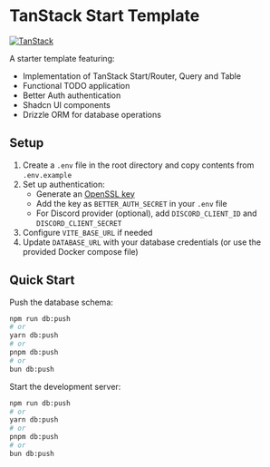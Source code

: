 # TanStack Start Template

[![TanStack](https://img.shields.io/badge/TanStack-Framework-blue)](https://tanstack.com/)

A starter template featuring:

- Implementation of TanStack Start/Router, Query and Table
- Functional TODO application
- Better Auth authentication
- Shadcn UI components
- Drizzle ORM for database operations

## Setup

1. Create a `.env` file in the root directory and copy contents from `.env.example`
2. Set up authentication:
   - Generate an [OpenSSL key](https://www.better-auth.com/docs/installation)
   - Add the key as `BETTER_AUTH_SECRET` in your `.env` file
   - For Discord provider (optional), add `DISCORD_CLIENT_ID` and `DISCORD_CLIENT_SECRET`
3. Configure `VITE_BASE_URL` if needed
4. Update `DATABASE_URL` with your database credentials (or use the provided Docker compose file)

## Quick Start

Push the database schema:

```bash
npm run db:push
# or
yarn db:push
# or
pnpm db:push
# or
bun db:push
```

Start the development server:

```bash
npm run db:push
# or
yarn db:push
# or
pnpm db:push
# or
bun db:push
```
